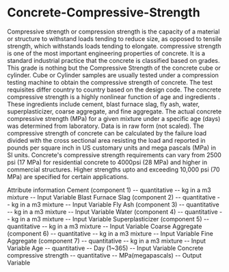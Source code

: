 # Concrete-Compressive-Strength
Compressive strength or compression strength is the capacity of a material or structure to withstand loads tending to reduce size, as opposed to tensile strength, which withstands loads tending to elongate.
compressive strength is one of the most important engineering properties of concrete. 
It is a standard industrial practice that the concrete is classified based on grades.
 This grade is nothing but the Compressive Strength of the concrete cube or cylinder.
 Cube or Cylinder samples are usually tested under a compression testing machine to obtain the compressive strength of concrete. 
The test requisites differ country to country based on the design code.
The concrete compressive strength is a highly nonlinear function of age and ingredients .
These ingredients include cement, blast furnace slag, fly ash, water, superplasticizer, coarse aggregate, and fine aggregate.
The actual concrete compressive strength (MPa) for a given mixture under a specific age (days) was determined from laboratory. 
Data is in raw form (not scaled).
The compressive strength of concrete can be calculated by the failure load divided with the cross sectional area resisting
 the load and reported in pounds per square inch in US customary units and mega pascals (MPa) in SI units. 
Concrete's compressive strength requirements can vary from 2500 psi (17 MPa) for residential concrete to 4000psi (28 MPa) 
and higher in commercial structures. Higher strengths upto and exceeding 10,000 psi (70 MPa) are specified for certain applications.

Attribute information
Cement (component 1) -- quantitative -- kg in a m3 mixture -- Input Variable
Blast Furnace Slag (component 2) -- quantitative -- kg in a m3 mixture -- Input Variable
Fly Ash (component 3) -- quantitative -- kg in a m3 mixture -- Input Variable
Water (component 4) -- quantitative -- kg in a m3 mixture -- Input Variable
Superplasticizer (component 5) -- quantitative -- kg in a m3 mixture -- Input Variable
Coarse Aggregate (component 6) -- quantitative -- kg in a m3 mixture -- Input Variable
Fine Aggregate (component 7) -- quantitative -- kg in a m3 mixture -- Input Variable
Age -- quantitative -- Day (1~365) -- Input Variable
Concrete compressive strength -- quantitative -- MPa(megapascals) -- Output Variable

